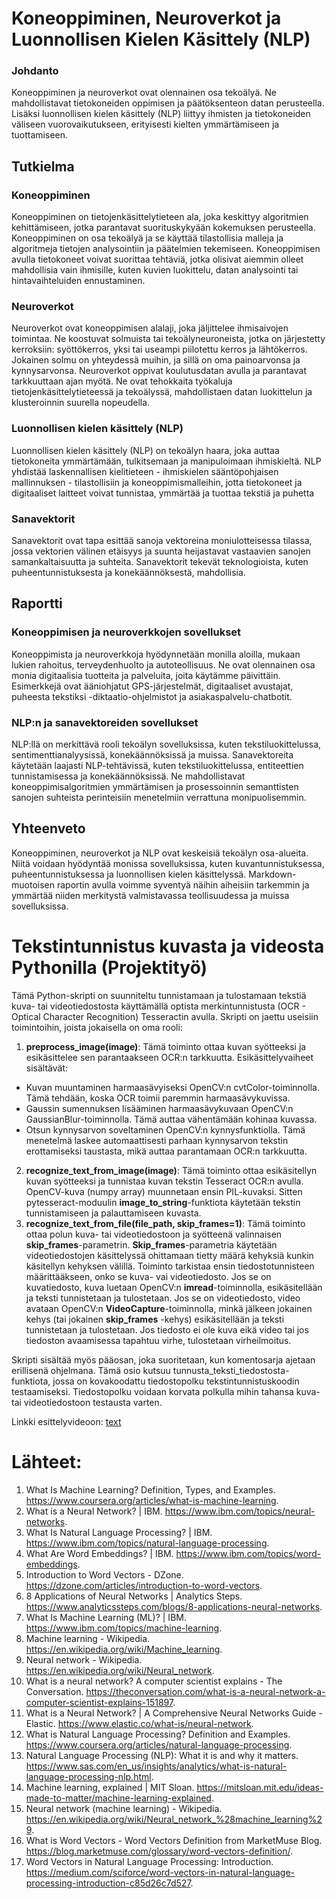 # Koneoppiminen, Neuroverkot ja Luonnollisen Kielen Käsittely (NLP)

### Johdanto
Koneoppiminen ja neuroverkot ovat olennainen osa tekoälyä. Ne mahdollistavat tietokoneiden oppimisen ja päätöksenteon datan perusteella. Lisäksi luonnollisen kielen käsittely (NLP) liittyy ihmisten ja tietokoneiden väliseen vuorovaikutukseen, erityisesti kielten ymmärtämiseen ja tuottamiseen.

## Tutkielma

### Koneoppiminen
Koneoppiminen on tietojenkäsittelytieteen ala, joka keskittyy algoritmien kehittämiseen, jotka parantavat suorituskykyään kokemuksen perusteella. Koneoppiminen on osa tekoälyä ja se käyttää tilastollisia malleja ja algoritmeja tietojen analysointiin ja päätelmien tekemiseen. Koneoppimisen avulla tietokoneet voivat suorittaa tehtäviä, jotka olisivat aiemmin olleet mahdollisia vain ihmisille, kuten kuvien luokittelu, datan analysointi tai hintavaihteluiden ennustaminen.

### Neuroverkot
Neuroverkot ovat koneoppimisen alalaji, joka jäljittelee ihmisaivojen toimintaa. Ne koostuvat solmuista tai tekoälyneuroneista, jotka on järjestetty kerroksiin: syöttökerros, yksi tai useampi piilotettu kerros ja lähtökerros. Jokainen solmu on yhteydessä muihin, ja sillä on oma painoarvonsa ja kynnysarvonsa. Neuroverkot oppivat koulutusdatan avulla ja parantavat tarkkuuttaan ajan myötä. Ne ovat tehokkaita työkaluja tietojenkäsittelytieteessä ja tekoälyssä, mahdollistaen datan luokittelun ja klusteroinnin suurella nopeudella.

### Luonnollisen kielen käsittely (NLP)
Luonnollisen kielen käsittely (NLP) on tekoälyn haara, joka auttaa tietokoneita ymmärtämään, tulkitsemaan ja manipuloimaan ihmiskieltä. NLP yhdistää laskennallisen kielitieteen - ihmiskielen sääntöpohjaisen mallinnuksen - tilastollisiin ja koneoppimismalleihin, jotta tietokoneet ja digitaaliset laitteet voivat tunnistaa, ymmärtää ja tuottaa tekstiä ja puhetta

### Sanavektorit
Sanavektorit ovat tapa esittää sanoja vektoreina moniulotteisessa tilassa, jossa vektorien välinen etäisyys ja suunta heijastavat vastaavien sanojen samankaltaisuutta ja suhteita. Sanavektorit tekevät teknologioista, kuten puheentunnistuksesta ja konekäännöksestä, mahdollisia.

## Raportti

### Koneoppimisen ja neuroverkkojen sovellukset
Koneoppimista ja neuroverkkoja hyödynnetään monilla aloilla, mukaan lukien rahoitus, terveydenhuolto ja autoteollisuus. Ne ovat olennainen osa monia digitaalisia tuotteita ja palveluita, joita käytämme päivittäin. Esimerkkejä ovat ääniohjatut GPS-järjestelmät, digitaaliset avustajat, puheesta tekstiksi -diktaatio-ohjelmistot ja asiakaspalvelu-chatbotit.

### NLP:n ja sanavektoreiden sovellukset
NLP:llä on merkittävä rooli tekoälyn sovelluksissa, kuten tekstiluokittelussa, sentimenttianalyysissä, konekäännöksissä ja muissa. Sanavektoreita käytetään laajasti NLP-tehtävissä, kuten tekstiluokittelussa, entiteettien tunnistamisessa ja konekäännöksissä. Ne mahdollistavat koneoppimisalgoritmien ymmärtämisen ja prosessoinnin semanttisten sanojen suhteista perinteisiin menetelmiin verrattuna monipuolisemmin.

## Yhteenveto
Koneoppiminen, neuroverkot ja NLP ovat keskeisiä tekoälyn osa-alueita. Niitä voidaan hyödyntää monissa sovelluksissa, kuten kuvantunnistuksessa, puheentunnistuksessa ja luonnollisen kielen käsittelyssä. Markdown-muotoisen raportin avulla voimme syventyä näihin aiheisiin tarkemmin ja ymmärtää niiden merkitystä valmistavassa teollisuudessa ja muissa sovelluksissa.

# Tekstintunnistus kuvasta ja videosta Pythonilla (Projektityö)
Tämä Python-skripti on suunniteltu tunnistamaan ja tulostamaan tekstiä kuva- tai videotiedostosta käyttämällä optista merkintunnistusta (OCR - Optical Character Recognition) Tesseractin avulla. Skripti on jaettu useisiin toimintoihin, joista jokaisella on oma rooli:

1. **preprocess_image(image)**: Tämä toiminto ottaa kuvan syötteeksi ja esikäsittelee sen parantaakseen OCR:n tarkkuutta. Esikäsittelyvaiheet sisältävät:
  * Kuvan muuntaminen harmaasävyiseksi OpenCV:n cvtColor-toiminnolla. Tämä tehdään, koska OCR toimii paremmin harmaasävykuvissa.
  * Gaussin sumennuksen lisääminen harmaasävykuvaan OpenCV:n GaussianBlur-toiminnolla. Tämä auttaa vähentämään kohinaa kuvassa.
  * Otsun kynnysarvon soveltaminen OpenCV:n kynnysfunktiolla. Tämä menetelmä laskee automaattisesti parhaan kynnysarvon tekstin erottamiseksi taustasta, mikä auttaa parantamaan OCR:n tarkkuutta.
2. **recognize_text_from_image(image)**: Tämä toiminto ottaa esikäsitellyn kuvan syötteeksi ja tunnistaa kuvan tekstin Tesseract OCR:n avulla. OpenCV-kuva (numpy array) muunnetaan ensin PIL-kuvaksi. Sitten pytesseract-moduulin **image_to_string**-funktiota käytetään tekstin tunnistamiseen ja palauttamiseen kuvasta.
3. **recognize_text_from_file(file_path, skip_frames=1)**: Tämä toiminto ottaa polun kuva- tai videotiedostoon ja syötteenä valinnaisen **skip_frames**-parametrin. **Skip_frames**-parametria käytetään videotiedostojen käsittelyssä ohittamaan tietty määrä kehyksiä kunkin käsitellyn kehyksen välillä. Toiminto tarkistaa ensin tiedostotunnisteen määrittääkseen, onko se kuva- vai videotiedosto. Jos se on kuvatiedosto, kuva luetaan OpenCV:n **imread**-toiminnolla, esikäsitellään ja teksti tunnistetaan ja tulostetaan. Jos se on videotiedosto, video avataan OpenCV:n **VideoCapture**-toiminnolla, minkä jälkeen jokainen kehys (tai jokainen **skip_frames** -kehys) esikäsitellään ja teksti tunnistetaan ja tulostetaan. Jos tiedosto ei ole kuva eikä video tai jos tiedoston avaamisessa tapahtuu virhe, tulostetaan virheilmoitus.

Skripti sisältää myös pääosan, joka suoritetaan, kun komentosarja ajetaan erillisenä ohjelmana. Tämä osio kutsuu tunnusta_teksti_tiedostosta-funktiota, jossa on kovakoodattu tiedostopolku tekstintunnistuskoodin testaamiseksi. Tiedostopolku voidaan korvata polkulla mihin tahansa kuva- tai videotiedostoon testausta varten.

Linkki esittelyvideoon: [text](https://drive.google.com/file/d/1EkSwS5PYzWMEjQq1g27QtXLMSxoOEpku/view?usp=sharing)

# Lähteet:
1) What Is Machine Learning? Definition, Types, and Examples. https://www.coursera.org/articles/what-is-machine-learning.
2) What is a Neural Network? | IBM. https://www.ibm.com/topics/neural-networks.
3) What Is Natural Language Processing? | IBM. https://www.ibm.com/topics/natural-language-processing.
4) What Are Word Embeddings? | IBM. https://www.ibm.com/topics/word-embeddings.
5) Introduction to Word Vectors - DZone. https://dzone.com/articles/introduction-to-word-vectors.
6) 8 Applications of Neural Networks | Analytics Steps. https://www.analyticssteps.com/blogs/8-applications-neural-networks.
7) What Is Machine Learning (ML)? | IBM. https://www.ibm.com/topics/machine-learning.
8) Machine learning - Wikipedia. https://en.wikipedia.org/wiki/Machine_learning.
9) Neural network - Wikipedia. https://en.wikipedia.org/wiki/Neural_network.
10) What is a neural network? A computer scientist explains - The Conversation. https://theconversation.com/what-is-a-neural-network-a-computer-scientist-explains-151897.
11) What is a Neural Network? | A Comprehensive Neural Networks Guide - Elastic. https://www.elastic.co/what-is/neural-network.
12) What is Natural Language Processing? Definition and Examples. https://www.coursera.org/articles/natural-language-processing.
13) Natural Language Processing (NLP): What it is and why it matters. https://www.sas.com/en_us/insights/analytics/what-is-natural-language-processing-nlp.html.
14) Machine learning, explained | MIT Sloan. https://mitsloan.mit.edu/ideas-made-to-matter/machine-learning-explained.
15) Neural network (machine learning) - Wikipedia. https://en.wikipedia.org/wiki/Neural_network_%28machine_learning%29.
16) What is Word Vectors - Word Vectors Definition from MarketMuse Blog. https://blog.marketmuse.com/glossary/word-vectors-definition/.
17) Word Vectors in Natural Language Processing: Introduction. https://medium.com/sciforce/word-vectors-in-natural-language-processing-introduction-c85d26c7d527.

